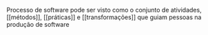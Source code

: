  Processo de software pode ser visto como o conjunto de atividades, [[métodos]], [[práticas]] e [[transformações]] que guiam pessoas na produção de software